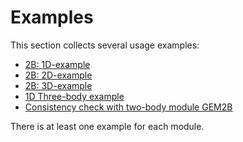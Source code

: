 # Examples

This section collects several usage examples:

- [2B: 1D-example](example1D.md)
- [2B: 2D-example](example2D.md)
- [2B: 3D-example](example3D.md)
- [1D Three-body example](1D_2+1.md)
- [Consistency check with two-body module GEM2B](3B1D_23body.md)


There is at least one example for each module.
